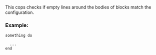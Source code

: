 This cops checks if empty lines around the bodies of blocks match
the configuration.

### Example:

    something do

      ...
    end
